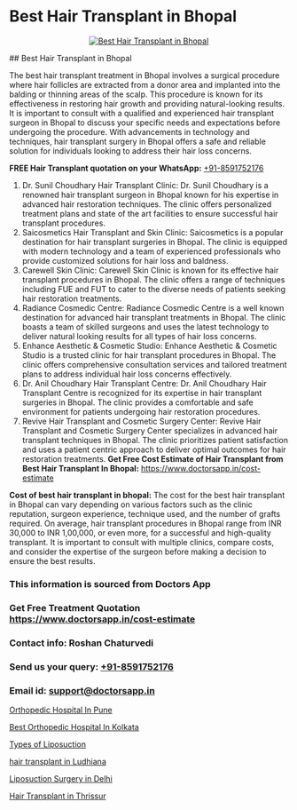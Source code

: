 # Best Hair Transplant in Bhopal

<p align="center">
  <a href="https://doctorsapp.co.in/treatment/hair-transplant">
    <img src="https://doctorsapp.co.in/uploads/treatment_image/transplant.jpg" alt="Best Hair Transplant in Bhopal">
  </a>
</p>
## Best Hair Transplant in Bhopal

The best hair transplant treatment in Bhopal involves a surgical procedure where hair follicles are extracted from a donor area and implanted into the balding or thinning areas of the scalp. This procedure is known for its effectiveness in restoring hair growth and providing natural-looking results. It is important to consult with a qualified and experienced hair transplant surgeon in Bhopal to discuss your specific needs and expectations before undergoing the procedure. With advancements in technology and techniques, hair transplant surgery in Bhopal offers a safe and reliable solution for individuals looking to address their hair loss concerns.

**FREE Hair Transplant quotation on your WhatsApp:**  [+91-8591752176](https://api.whatsapp.com/send?phone=8591752176)

1) Dr. Sunil Choudhary Hair Transplant Clinic: Dr. Sunil Choudhary is a renowned hair transplant surgeon in Bhopal known for his expertise in advanced hair restoration techniques. The clinic offers personalized treatment plans and state of the art facilities to ensure successful hair transplant procedures.
2) Saicosmetics Hair Transplant and Skin Clinic: Saicosmetics is a popular destination for hair transplant surgeries in Bhopal. The clinic is equipped with modern technology and a team of experienced professionals who provide customized solutions for hair loss and baldness.
3) Carewell Skin Clinic: Carewell Skin Clinic is known for its effective hair transplant procedures in Bhopal. The clinic offers a range of techniques including FUE and FUT to cater to the diverse needs of patients seeking hair restoration treatments.
4) Radiance Cosmedic Centre: Radiance Cosmedic Centre is a well known destination for advanced hair transplant treatments in Bhopal. The clinic boasts a team of skilled surgeons and uses the latest technology to deliver natural looking results for all types of hair loss concerns.
5) Enhance Aesthetic & Cosmetic Studio: Enhance Aesthetic & Cosmetic Studio is a trusted clinic for hair transplant procedures in Bhopal. The clinic offers comprehensive consultation services and tailored treatment plans to address individual hair loss concerns effectively.
6) Dr. Anil Choudhary Hair Transplant Centre: Dr. Anil Choudhary Hair Transplant Centre is recognized for its expertise in hair transplant surgeries in Bhopal. The clinic provides a comfortable and safe environment for patients undergoing hair restoration procedures.
7) Revive Hair Transplant and Cosmetic Surgery Center: Revive Hair Transplant and Cosmetic Surgery Center specializes in advanced hair transplant techniques in Bhopal. The clinic prioritizes patient satisfaction and uses a patient centric approach to deliver optimal outcomes for hair restoration treatments.
**Get Free Cost Estimate of Hair Transplant from Best Hair Transplant In Bhopal:** https://www.doctorsapp.in/cost-estimate

**Cost of best hair transplant in bhopal:**
The cost for the best hair transplant in Bhopal can vary depending on various factors such as the clinic reputation, surgeon experience, technique used, and the number of grafts required. On average, hair transplant procedures in Bhopal range from INR 30,000 to INR 1,00,000, or even more, for a successful and high-quality transplant. It is important to consult with multiple clinics, compare costs, and consider the expertise of the surgeon before making a decision to ensure the best results.

### This information is sourced from Doctors App 
### Get Free Treatment Quotation https://www.doctorsapp.in/cost-estimate
### Contact info: Roshan Chaturvedi 
### Send us your query: [+91-8591752176](https://api.whatsapp.com/send?phone=8591752176) 
### Email id: support@doctorsapp.in

[Orthopedic Hospital In Pune](https://www.linkedin.com/pulse/orthopedic-hospital-pune-knee-replacement-treatment-04jue?trackingId=FCcbUXQ%2FbmWDeeFpHBrl%2FA%3D%3D&lipi=urn%3Ali%3Apage%3Ad_flagship3_company_admin%3BII%2FSNcWiSiigR90SV5cfEQ%3D%3D)

[Best Orthopedic Hospital In Kolkata](https://www.linkedin.com/pulse/best-orthopedic-hospital-kolkata-doctorsapp-chittagong-xmzne?trackingId=%2Ffzfv0CADj%2FQuHMFYWs0Sg%3D%3D&lipi=urn%3Ali%3Apage%3Ad_flagship3_company_admin%3BddPc4oDaSTuh6mJcYb9fAg%3D%3D)

[Types of Liposuction](https://medium.com/@kushalrao10/types-of-liposuction-6a4423ff9a1a)

[hair transplant in Ludhiana](https://medium.com/@manish632504/hair-transplant-in-ludhiana-f06bec716b5e)

[Liposuction Surgery in Delhi](https://doctors-apps.github.io/doctorsapp/liposuction-surgery-in-delhi)

[Hair Transplant in Thrissur](https://doctors-apps.github.io/doctorsapp/hair-transplant-in-thrissur)


